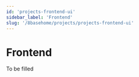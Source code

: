 ```yaml
---
id: 'projects-frontend-ui'
sidebar_label: 'Frontend'
slug: '/8basehome/projects/projects-frontend-ui'
---
```

# Frontend

To be filled